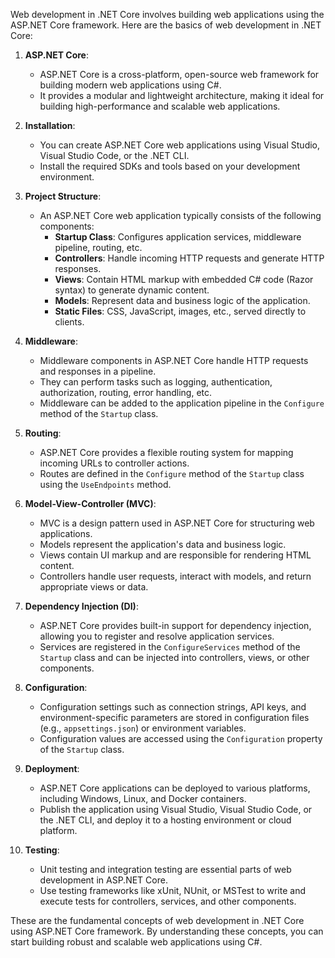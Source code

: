 Web development in .NET Core involves building web applications using the ASP.NET Core framework. Here are the basics of web development in .NET Core:

1. **ASP.NET Core**:
   - ASP.NET Core is a cross-platform, open-source web framework for building modern web applications using C#.
   - It provides a modular and lightweight architecture, making it ideal for building high-performance and scalable web applications.

2. **Installation**:
   - You can create ASP.NET Core web applications using Visual Studio, Visual Studio Code, or the .NET CLI.
   - Install the required SDKs and tools based on your development environment.

3. **Project Structure**:
   - An ASP.NET Core web application typically consists of the following components:
     - **Startup Class**: Configures application services, middleware pipeline, routing, etc.
     - **Controllers**: Handle incoming HTTP requests and generate HTTP responses.
     - **Views**: Contain HTML markup with embedded C# code (Razor syntax) to generate dynamic content.
     - **Models**: Represent data and business logic of the application.
     - **Static Files**: CSS, JavaScript, images, etc., served directly to clients.

4. **Middleware**:
   - Middleware components in ASP.NET Core handle HTTP requests and responses in a pipeline.
   - They can perform tasks such as logging, authentication, authorization, routing, error handling, etc.
   - Middleware can be added to the application pipeline in the `Configure` method of the `Startup` class.

5. **Routing**:
   - ASP.NET Core provides a flexible routing system for mapping incoming URLs to controller actions.
   - Routes are defined in the `Configure` method of the `Startup` class using the `UseEndpoints` method.

6. **Model-View-Controller (MVC)**:
   - MVC is a design pattern used in ASP.NET Core for structuring web applications.
   - Models represent the application's data and business logic.
   - Views contain UI markup and are responsible for rendering HTML content.
   - Controllers handle user requests, interact with models, and return appropriate views or data.

7. **Dependency Injection (DI)**:
   - ASP.NET Core provides built-in support for dependency injection, allowing you to register and resolve application services.
   - Services are registered in the `ConfigureServices` method of the `Startup` class and can be injected into controllers, views, or other components.

8. **Configuration**:
   - Configuration settings such as connection strings, API keys, and environment-specific parameters are stored in configuration files (e.g., `appsettings.json`) or environment variables.
   - Configuration values are accessed using the `Configuration` property of the `Startup` class.

9. **Deployment**:
   - ASP.NET Core applications can be deployed to various platforms, including Windows, Linux, and Docker containers.
   - Publish the application using Visual Studio, Visual Studio Code, or the .NET CLI, and deploy it to a hosting environment or cloud platform.

10. **Testing**:
    - Unit testing and integration testing are essential parts of web development in ASP.NET Core.
    - Use testing frameworks like xUnit, NUnit, or MSTest to write and execute tests for controllers, services, and other components.

These are the fundamental concepts of web development in .NET Core using ASP.NET Core framework. By understanding these concepts, you can start building robust and scalable web applications using C#.